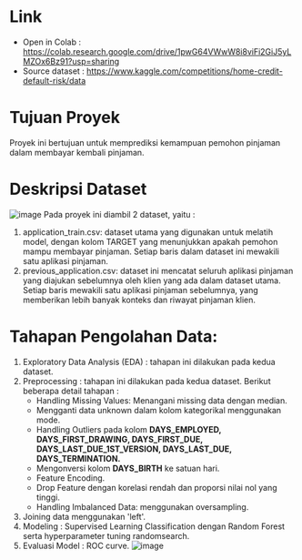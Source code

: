 # **Link**
  - Open in Colab  : https://colab.research.google.com/drive/1pwG64VWwW8i8viFi2GiJ5yLMZOx6Bz91?usp=sharing
  - Source dataset : https://www.kaggle.com/competitions/home-credit-default-risk/data

# **Tujuan Proyek**
Proyek ini bertujuan untuk memprediksi kemampuan pemohon pinjaman dalam membayar kembali pinjaman.

# **Deskripsi Dataset**
![image](https://github.com/user-attachments/assets/143a8f9b-ddca-49e9-bf31-83019c614251)
Pada proyek ini diambil 2 dataset, yaitu :
1. application_train.csv: dataset utama yang digunakan untuk melatih model, dengan kolom TARGET yang menunjukkan apakah pemohon mampu membayar pinjaman. Setiap baris dalam dataset ini mewakili satu aplikasi pinjaman.
2. previous_application.csv: dataset ini mencatat seluruh aplikasi pinjaman yang diajukan sebelumnya oleh klien yang ada dalam dataset utama. Setiap baris mewakili satu aplikasi pinjaman sebelumnya, yang memberikan lebih banyak konteks dan riwayat pinjaman klien.

# **Tahapan Pengolahan Data**:
1. Exploratory Data Analysis (EDA) : tahapan ini dilakukan pada kedua dataset.
2. Preprocessing : tahapan ini dilakukan pada kedua dataset. Berikut beberapa detail tahapan :
   * Handling Missing Values: Menangani missing data dengan median.
   * Mengganti data unknown dalam kolom kategorikal menggunakan mode.
   * Handling Outliers pada kolom **DAYS_EMPLOYED, DAYS_FIRST_DRAWING, DAYS_FIRST_DUE, DAYS_LAST_DUE_1ST_VERSION, DAYS_LAST_DUE, DAYS_TERMINATION.**
   * Mengonversi kolom **DAYS_BIRTH** ke satuan hari.
   * Feature Encoding.
   * Drop Feature dengan korelasi rendah dan proporsi nilai nol yang tinggi.
   * Handling Imbalanced Data: menggunakan oversampling.
3. Joining data menggunakan 'left'.
4. Modeling : Supervised Learning Classification dengan Random Forest serta hyperparameter tuning randomsearch.
5. Evaluasi Model : ROC curve.
![image](https://github.com/user-attachments/assets/e3ac2f33-326f-4b4e-8c94-c643db5e1b67)


